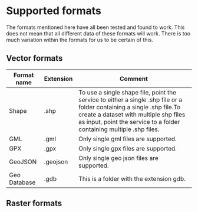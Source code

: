 # Supported formats

The formats mentioned here have all been tested and found to work. This does not mean that all different data of these formats will work. There is too much variation within the formats for us to be certain of this.

## Vector formats

 | Format name  | Extension | Comment                                                                                                                                                                                                                                  | 
 | -----------  | --------- | -------                                                                                                                                                                                                                                  | 
 | Shape        | .shp      | To use a single shape file, point the service to either a single .shp file or a folder containing a single .shp file.To create a dataset with multiple shp files as input, point the service to a folder containing multiple .shp files. | 
 | GML          | .gml      | Only single gml files are supported.                                                                                                                                                                                                     | 
 | GPX          | .gpx      | Only single gpx files are supported.                                                                                                                                                                                                     | 
 | GeoJSON      | .geojson  | Only single geo json files are supported.                                                                                                                                                                                                | 
 | Geo Database | .gdb      | This is a folder with the extension gdb.                                                                                                                                                                                                 | 

## Raster formats

